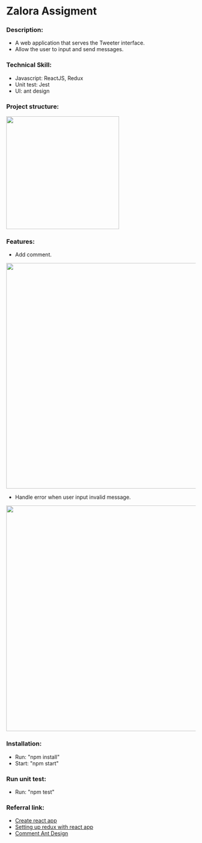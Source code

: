 # Zalora Assigment
### Description:
* A web application that serves the Tweeter interface.
* Allow the user to input and send messages.

### Technical Skill:
* Javascript: ReactJS, Redux
* Unit test: Jest
* UI: ant design 

### Project structure:
<img src='https://i.imgur.com/4cgkhqH.png' width="300">

### Features:
* Add comment.

<img src='https://i.imgur.com/qwqkSG4.png' width="600">


* Handle error when user input invalid message.

<img src='https://i.imgur.com/RLxIdG5.png' width="600">



### Installation:
* Run: "npm install"
* Start: "npm start"

### Run unit test:
* Run: "npm test"

### Referral link:
- [Create react app](https://reactjs.org/docs/create-a-new-react-app.html)
- [Setting up redux with react app](https://medium.com/backticks-tildes/setting-up-a-redux-project-with-create-react-app-e363ab2329b8)
- [Comment Ant Design](https://ant.design/components/comment/)


